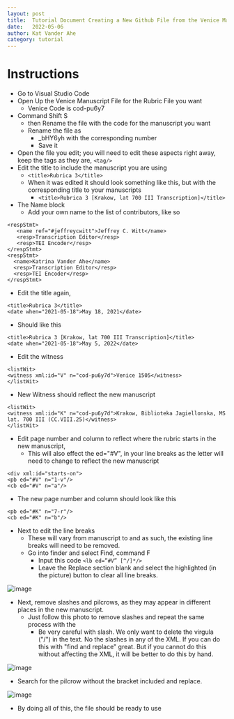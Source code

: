 ```yaml
---
layout: post
title:  Tutorial Document Creating a New Github File from the Venice Manuscript
date:   2022-05-06
author: Kat Vander Ahe
category: tutorial
---
```


# Instructions
* Go to Visual Studio Code
* Open Up the Venice Manuscript File for the Rubric File you want 
  * Venice Code is cod-pu6y7
* Command Shift S
  * then Rename the file with the code for the manuscript you want
  * Rename the file as 
    * _bHY6yh with the corresponding number 
    * Save it 
* Open the file you edit; you will need to edit these aspects right away, keep the tags as 
they are, `<tag/>`
* Edit the title to include the manuscript you are using
  * `<title>Rubrica 3</title>`
  * When it was edited it should look something like this, but with the corresponding 
title to your manuscripts 
    * `<title>Rubrica 3 [Krakow, lat 700 III Transcription]</title>`
* The Name block
  * Add your own name to the list of contributors, like so
  
```
<respStmt>
   <name ref="#jeffreycwitt">Jeffrey C. Witt</name>
   <resp>Transcription Editor</resp>
   <resp>TEI Encoder</resp>
</respStmt>
<respStmt>
  <name>Katrina Vander Ahe</name>
  <resp>Transcription Editor</resp>
  <resp>TEI Encoder</resp>
</respStmt>
```
* Edit the title again, 

```
<title>Rubrica 3</title>
<date when="2021-05-18">May 18, 2021</date>
```

* Should like this 

```
<title>Rubrica 3 [Krakow, lat 700 III Transcription]</title>
<date when="2021-05-18">May 5, 2022</date>
```

* Edit the witness 

```
<listWit>
<witness xml:id="V" n="cod-pu6y7d">Venice 1505</witness>
</listWit>
```

* New Witness should reflect the new manuscript

```
<listWit>
<witness xml:id="K" n="cod-pu6y7d">Krakow, Biblioteka Jagiellonska, MS lat. 700 III (CC.VIII.25)</witness>
</listWit>
```
* Edit page number and column to reflect where the rubric starts in the new manuscript, 
  * This will also effect the ed="#V", in your line breaks as the letter will need to change to reflect the new manuscript

```
<div xml:id="starts-on">
<pb ed="#V" n="1-v"/>
<cb ed="#V" n="a"/>
```

* The new page number and column should look like this 

```
<pb ed="#K" n="7-r"/>
<cb ed="#K" n="b"/>
```

* Next to edit the line breaks
  * These will vary from manuscript to and as such, the existing line breaks will need 
to be removed. 
  * Go into finder and select Find, command F
    * Input this code `<lb ed=”#V” [^/]*/>`
    * Leave the Replace section blank and select the highlighted (in the picture) button to clear all line breaks. 

![image]({{site.assets_url}}searchExample1.png)

* Next, remove slashes and pilcrows, as they may appear in different places in the new 
manuscript. 
  * Just follow this photo to remove slashes and repeat the same process with the 
    * Be very careful with slash. We only want to delete the virgula ("/") in the text. No the slashes in any of the XML. If you can do this with "find and replace" great. But if you cannot do this without affecting the XML, it will be better to do this by hand.

![image]({{site.assets_url}}searchExample2.png)

  * Search for the pilcrow without the bracket included and replace.

![image]({{site.assets_url}}searchExample3.png)

* By doing all of this, the file should be ready to use